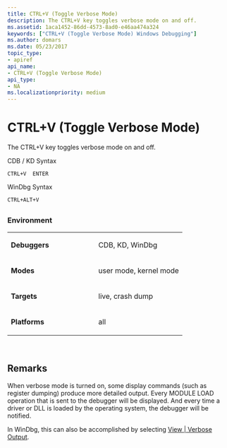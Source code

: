 ```yaml
---
title: CTRL+V (Toggle Verbose Mode)
description: The CTRL+V key toggles verbose mode on and off.
ms.assetid: 1aca1452-86dd-4573-8ad0-e46aa474a324
keywords: ["CTRL+V (Toggle Verbose Mode) Windows Debugging"]
ms.author: domars
ms.date: 05/23/2017
topic_type:
- apiref
api_name:
- CTRL+V (Toggle Verbose Mode)
api_type:
- NA
ms.localizationpriority: medium
---
```


# CTRL+V (Toggle Verbose Mode)


The CTRL+V key toggles verbose mode on and off.

CDB / KD Syntax

```
CTRL+V  ENTER 
```

WinDbg Syntax

```
CTRL+ALT+V 
```

## <span id="ddk_meta_ctrl_v_dbg"></span><span id="DDK_META_CTRL_V_DBG"></span>


### <span id="Environment"></span><span id="environment"></span><span id="ENVIRONMENT"></span>Environment

<table>
<colgroup>
<col width="50%" />
<col width="50%" />
</colgroup>
<tbody>
<tr class="odd">
<td align="left"><p><strong>Debuggers</strong></p></td>
<td align="left"><p>CDB, KD, WinDbg</p></td>
</tr>
<tr class="even">
<td align="left"><p><strong>Modes</strong></p></td>
<td align="left"><p>user mode, kernel mode</p></td>
</tr>
<tr class="odd">
<td align="left"><p><strong>Targets</strong></p></td>
<td align="left"><p>live, crash dump</p></td>
</tr>
<tr class="even">
<td align="left"><p><strong>Platforms</strong></p></td>
<td align="left"><p>all</p></td>
</tr>
</tbody>
</table>

 

Remarks
-------

When verbose mode is turned on, some display commands (such as register dumping) produce more detailed output. Every MODULE LOAD operation that is sent to the debugger will be displayed. And every time a driver or DLL is loaded by the operating system, the debugger will be notified.

In WinDbg, this can also be accomplished by selecting [View | Verbose Output](view---verbose-output.md).

 

 





